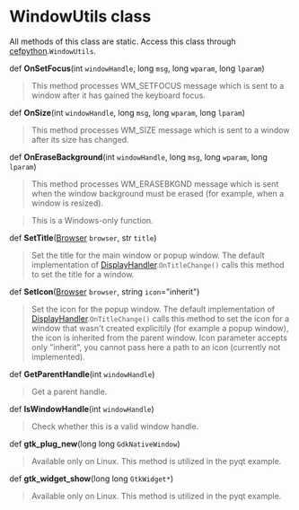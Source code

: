 # WindowUtils class #

All methods of this class are static. Access this class through [cefpython](cefpython).`WindowUtils`.

def **OnSetFocus**(int `windowHandle`, long `msg`, long `wparam`, long `lparam`)

> This method processes WM\_SETFOCUS message which is sent to a window after it has gained the keyboard focus.

def **OnSize**(int `windowHandle`, long `msg`, long `wparam`, long `lparam`)

> This method processes WM\_SIZE message which is sent to a window after its size has changed.

def **OnEraseBackground**(int `windowHandle`, long `msg`, long `wparam`, long `lparam`)

> This method processes WM\_ERASEBKGND message which is sent when the window background must be erased (for example, when a window is resized).

> This is a Windows-only function.

def **SetTitle**([Browser](Browser) `browser`, str `title`)

> Set the title for the main window or popup window. The default implementation of [DisplayHandler](DisplayHandler).`OnTitleChange()` calls this method to set the title for a window.

def **SetIcon**([Browser](Browser) `browser`, string `icon`="inherit")

> Set the icon for the popup window. The default implementation of [DisplayHandler](DisplayHandler).`OnTitleChange()` calls this method to set the icon for a window that wasn't created explicitily (for example a popup window), the icon is inherited from the parent window. Icon parameter accepts only "inherit", you cannot pass here a path to an icon (currently not implemented).

def **GetParentHandle**(int `windowHandle`)

> Get a parent handle.

def **IsWindowHandle**(int `windowHandle`)

> Check whether this is a valid window handle.

def **gtk\_plug\_new**(long long `GdkNativeWindow`)

> Available only on Linux. This method is utilized in the pyqt example.

def **gtk\_widget\_show**(long long `GtkWidget*`)

> Available only on Linux. This method is utilized in the pyqt example.